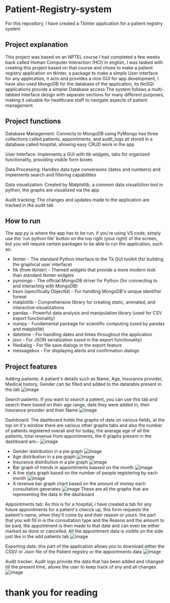# Patient-Registry-system
For this repository, I have created a Tkinter application for a patient registry system


## Project explanation
This project was based on an NPTEL course I had completed a few weeks back called Human Computer Interaction (HCI) in english, I was tasked with creating this project based on that course and chose to make a patient registry application on tkinter, a package to make a simple User interface for any application, it acts and provides a nice GUI for app development, I have also used MongoDB for the database of the application, its NoSQl applications provide a simpler Database access
The system follows a multi-tabbed interface design with separate sections for many different purposes, making it valuable for healthcare staff to navigate aspects of patient management.


## Project functions
Database Management: Connects to MongoDB using PyMongo has three collections called patients, appointments, and audit_logs all stored in a database called hospital, allowing easy CRUD work in the app

User Interface: Implements a GUI with ttk widgets, tabs for organized functionality, providing visible form boxes

Data Processing: Handles data type conversions (dates and numbers) and implements search and filtering capabilities

Data visualization: Created by Matplotlib, a common data visualiztion tool in python, the graphs are visualized via the app

Audit tracking: The changes and updates made to the application are tracked in the audit tab


## How to run
The app.py is where the app has to be run, if you're using VS code, simply use the 'run python file' button on the top right (your right) of the screen, but you will require certain packages to be able to run the application, such as:
- tkinter - The standard Python interface to the Tk GUI toolkit (for building the graphical user interface)
- ttk (from tkinter) - Themed widgets that provide a more modern look than standard tkinter widgets
- pymongo - The official MongoDB driver for Python (for connecting to and interacting with MongoDB)
- bson (specifically ObjectId) - For handling MongoDB's unique identifier format
- matplotlib - Comprehensive library for creating static, animated, and interactive visualizations
- pandas - Powerful data analysis and manipulation library (used for CSV export functionality)
- numpy - Fundamental package for scientific computing (used by pandas and matplotlib)
- datetime - For handling dates and times throughout the application
- json - For JSON serialization (used in the export functionality)
- filedialog - For file save dialogs in the export feature
- messagebox - For displaying alerts and confirmation dialogs


## Project features
Adding patients: A patient's details such as Name, Age, Insurance provider, Medical history, Gender can be filled and added to the datatable present in the tab
![image](https://github.com/user-attachments/assets/d8b96bb8-82ae-457a-8d7d-4f9e9a9da179)

Search patients: If you want to search a patient, you can use this tab and search them based on their age range, date they were added in, their Insurance provider and their Name 
![image](https://github.com/user-attachments/assets/2743b8f6-8e20-4387-b45f-ccb6d2fbc95c)

Dashboard: The dashboard holds the graphs of data on various fields, at the top on it's window there are various other graphs tabs and also the number of patients registered overall and for today, the average age of all the patients, total revenue from appointments, the 6 graphs present in the dashboard are:-
![image](https://github.com/user-attachments/assets/3e528e2c-a7ac-4706-9dd5-f658a0e6d07f)
- Gender distribution in a pie graph
![image](https://github.com/user-attachments/assets/353709ec-ab0b-41ae-bba4-392fec78fe73)
- Age distribution in a pie graph
![image](https://github.com/user-attachments/assets/33a6edce-36f2-41f5-a423-ac25b9bd8d43)
- Insurance distribution in a pie graph
![image](https://github.com/user-attachments/assets/e0b7ff5a-0092-4c41-879f-9fd0d8a0ff65)
- Bar graph of trends in appointments baased on the month
![image](https://github.com/user-attachments/assets/59a208ab-526e-4da1-af15-d0b7132e0013)
- A line stats graph based on the number of people registering by each month
![image](https://github.com/user-attachments/assets/9ed23629-ccca-41e3-ba9f-486c3774c36d)
- A revenue bar graph chart based on the amount of money each consultation generates
![image](https://github.com/user-attachments/assets/b1af8198-5a2d-40e7-9a88-f9e6772498dc)
These are all the graphs that are representing the data in the dashboard

Appointments tab: As this is for a hospital, i have created a tab for any future appointments for a patient's checck up, this form requests the patient's name, when they'll come by and their reason or yours.
the part that you will fill in is the consultation type and the Reason and the amount to be paid, the appointment is then made to that date and can even be either marked as done or cancelled. All the appointment data is visible on the side just like in the add patients tab
![image](https://github.com/user-attachments/assets/dc9f8e01-f2dc-4a10-9aff-ae35d6784ab3)

Exporting data: this part of the application allows you to download either the CSSV or Json file of the Patient registry or the appointments data
![image](https://github.com/user-attachments/assets/6b45cb8e-4a7b-4687-bac9-f89c8e49cf86)

Audit tracker: Audit logs provide the data that has been added and changed till the present time, allows the user to keep track of any and all changes
![image](https://github.com/user-attachments/assets/0f19ef1d-e671-4dc7-915c-4eabf2c178b0)

# thank you for reading
